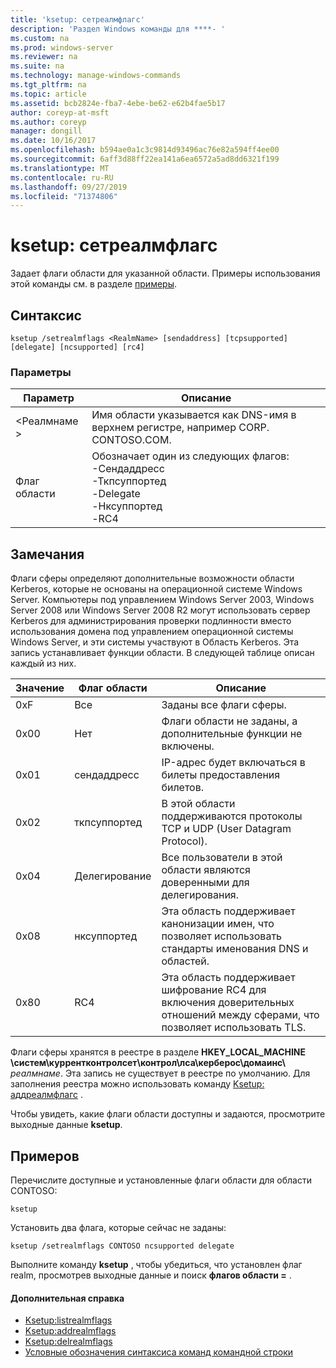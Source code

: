 ```yaml
---
title: 'ksetup: сетреалмфлагс'
description: 'Раздел Windows команды для ****- '
ms.custom: na
ms.prod: windows-server
ms.reviewer: na
ms.suite: na
ms.technology: manage-windows-commands
ms.tgt_pltfrm: na
ms.topic: article
ms.assetid: bcb2824e-fba7-4ebe-be62-e62b4fae5b17
author: coreyp-at-msft
ms.author: coreyp
manager: dongill
ms.date: 10/16/2017
ms.openlocfilehash: b594ae0a1c3c9814d93496ac76e82a594ff4ee00
ms.sourcegitcommit: 6aff3d88ff22ea141a6ea6572a5ad8dd6321f199
ms.translationtype: MT
ms.contentlocale: ru-RU
ms.lasthandoff: 09/27/2019
ms.locfileid: "71374806"
---
```

# <a name="ksetupsetrealmflags"></a>ksetup: сетреалмфлагс



Задает флаги области для указанной области. Примеры использования этой команды см. в разделе [примеры](#BKMK_Examples).

## <a name="syntax"></a>Синтаксис

```
ksetup /setrealmflags <RealmName> [sendaddress] [tcpsupported] [delegate] [ncsupported] [rc4]
```

### <a name="parameters"></a>Параметры

|Параметр|Описание|
|---------|-----------|
|\<Реалмнаме >|Имя области указывается как DNS-имя в верхнем регистре, например CORP. CONTOSO.COM.|
|Флаг области|Обозначает один из следующих флагов:</br>-Сендаддресс</br>-Ткпсуппортед</br>-Delegate</br>-Нксуппортед</br>-RC4|

## <a name="remarks"></a>Замечания

Флаги сферы определяют дополнительные возможности области Kerberos, которые не основаны на операционной системе Windows Server. Компьютеры под управлением Windows Server 2003, Windows Server 2008 или Windows Server 2008 R2 могут использовать сервер Kerberos для администрирования проверки подлинности вместо использования домена под управлением операционной системы Windows Server, и эти системы участвуют в Область Kerberos. Эта запись устанавливает функции области. В следующей таблице описан каждый из них.

|Значение|Флаг области|Описание|
|-----|----------|-----------|
|0xF|Все|Заданы все флаги сферы.|
|0x00|Нет|Флаги области не заданы, а дополнительные функции не включены.|
|0x01|сендаддресс|IP-адрес будет включаться в билеты предоставления билетов.|
|0x02|ткпсуппортед|В этой области поддерживаются протоколы TCP и UDP (User Datagram Protocol).|
|0x04|Делегирование|Все пользователи в этой области являются доверенными для делегирования.|
|0x08|нксуппортед|Эта область поддерживает канонизации имен, что позволяет использовать стандарты именования DNS и областей.|
|0x80|RC4|Эта область поддерживает шифрование RC4 для включения доверительных отношений между сферами, что позволяет использовать TLS.|

Флаги сферы хранятся в реестре в разделе **HKEY_LOCAL_MACHINE \систем\куррентконтролсет\контрол\лса\керберос\домаинс\\** <em>реалмнаме</em>. Эта запись не существует в реестре по умолчанию. Для заполнения реестра можно использовать команду [Ksetup: аддреалмфлагс](ksetup-addrealmflags.md) .

Чтобы увидеть, какие флаги области доступны и задаются, просмотрите выходные данные **ksetup**.

## <a name="BKMK_Examples"></a>Примеров

Перечислите доступные и установленные флаги области для области CONTOSO:
```
ksetup
```
Установить два флага, которые сейчас не заданы:
```
ksetup /setrealmflags CONTOSO ncsupported delegate
```
Выполните команду **ksetup** , чтобы убедиться, что установлен флаг realm, просмотрев выходные данные и поиск **флагов области =** .

#### <a name="additional-references"></a>Дополнительная справка

-   [Ksetup:listrealmflags](ksetup-listrealmflags.md)
-   [Ksetup:addrealmflags](ksetup-addrealmflags.md)
-   [Ksetup:delrealmflags](ksetup-delrealmflags.md)
-   [Условные обозначения синтаксиса команд командной строки](command-line-syntax-key.md)